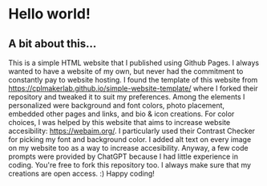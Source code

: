# Hello world!
## A bit about this...
This is a simple HTML website that I published using Github Pages.
I always wanted to have a website of my own, but never had the commitment to constantly pay to website hosting.
I found the template of this website from https://cplmakerlab.github.io/simple-website-template/ where I forked their repository and tweaked it to suit my preferences.
Among the elements I personalized were background and font colors, photo placement, embedded other pages and links, and bio & icon creations.
For color choices, I was helped by this website that aims to increase website accesibility: https://webaim.org/. I particularly used their Contrast Checker for picking my font and background color.
I added alt text on every image on my website too as a way to increase accesibility.
Anyway, a few code prompts were provided by ChatGPT because I had little experience in coding.
You're free to fork this repository too. I always make sure that my creations are open access. :)
Happy coding!
